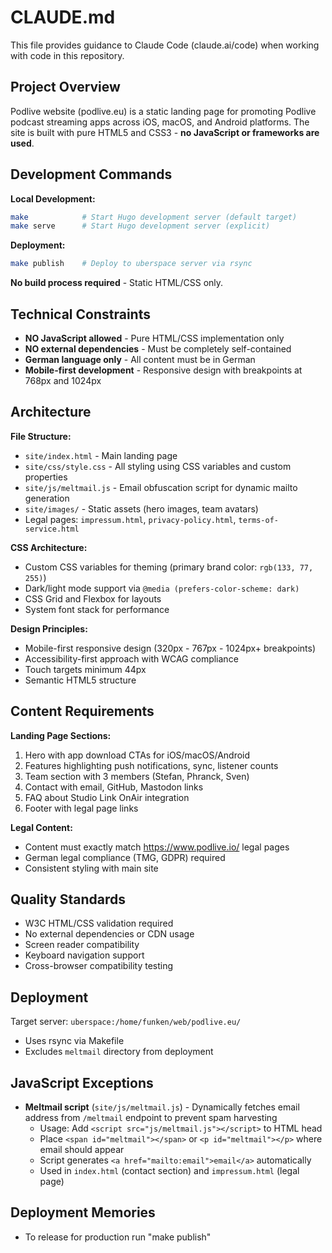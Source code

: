# CLAUDE.md

This file provides guidance to Claude Code (claude.ai/code) when working with code in this repository.

## Project Overview

Podlive website (podlive.eu) is a static landing page for promoting Podlive podcast streaming apps across iOS, macOS, and Android platforms. The site is built with pure HTML5 and CSS3 - **no JavaScript or frameworks are used**.

## Development Commands

**Local Development:**
```bash
make            # Start Hugo development server (default target)
make serve      # Start Hugo development server (explicit)
```

**Deployment:**
```bash
make publish    # Deploy to uberspace server via rsync
```

**No build process required** - Static HTML/CSS only.

## Technical Constraints

- **NO JavaScript allowed** - Pure HTML/CSS implementation only
- **NO external dependencies** - Must be completely self-contained
- **German language only** - All content must be in German
- **Mobile-first development** - Responsive design with breakpoints at 768px and 1024px

## Architecture

**File Structure:**
- `site/index.html` - Main landing page
- `site/css/style.css` - All styling using CSS variables and custom properties
- `site/js/meltmail.js` - Email obfuscation script for dynamic mailto generation
- `site/images/` - Static assets (hero images, team avatars)
- Legal pages: `impressum.html`, `privacy-policy.html`, `terms-of-service.html`

**CSS Architecture:**
- Custom CSS variables for theming (primary brand color: `rgb(133, 77, 255)`)
- Dark/light mode support via `@media (prefers-color-scheme: dark)`
- CSS Grid and Flexbox for layouts
- System font stack for performance

**Design Principles:**
- Mobile-first responsive design (320px - 767px - 1024px+ breakpoints)
- Accessibility-first approach with WCAG compliance
- Touch targets minimum 44px
- Semantic HTML5 structure

## Content Requirements

**Landing Page Sections:**
1. Hero with app download CTAs for iOS/macOS/Android
2. Features highlighting push notifications, sync, listener counts
3. Team section with 3 members (Stefan, Phranck, Sven)
4. Contact with email, GitHub, Mastodon links
5. FAQ about Studio Link OnAir integration
6. Footer with legal page links

**Legal Content:**
- Content must exactly match https://www.podlive.io/ legal pages
- German legal compliance (TMG, GDPR) required
- Consistent styling with main site

## Quality Standards

- W3C HTML/CSS validation required
- No external dependencies or CDN usage
- Screen reader compatibility
- Keyboard navigation support
- Cross-browser compatibility testing

## Deployment

Target server: `uberspace:/home/funken/web/podlive.eu/`
- Uses rsync via Makefile
- Excludes `meltmail` directory from deployment

## JavaScript Exceptions

- **Meltmail script** (`site/js/meltmail.js`) - Dynamically fetches email address from `/meltmail` endpoint to prevent spam harvesting
  - Usage: Add `<script src="js/meltmail.js"></script>` to HTML head
  - Place `<span id="meltmail"></span>` or `<p id="meltmail"></p>` where email should appear
  - Script generates `<a href="mailto:email">email</a>` automatically
  - Used in `index.html` (contact section) and `impressum.html` (legal page)

## Deployment Memories

- To release for production run "make publish"